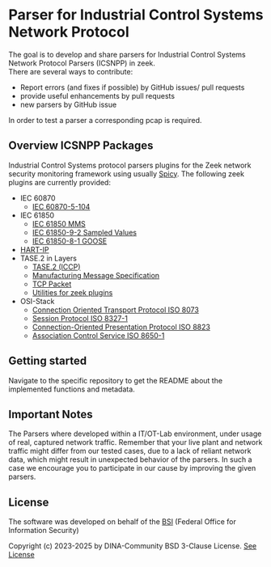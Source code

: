 # Parser for Industrial Control Systems Network Protocol

The goal is to develop and share parsers for Industrial Control Systems Network Protocol Parsers  (ICSNPP) in zeek.\
There are several ways to contribute:

- Report errors (and fixes if possible) by GitHub issues/ pull requests
- provide useful enhancements by pull requests
- new parsers by GitHub issue

In order to test a parser a corresponding pcap is required.

## Overview ICSNPP Packages

Industrial Control Systems protocol parsers plugins for the Zeek network security monitoring framework using usually [Spicy](https://docs.zeek.org/projects/spicy/en/latest/).
The following zeek plugins are currently provided:

- IEC 60870
  - [IEC 60870-5-104](https://github.com/DINA-community/icsnpp-iec104)
- IEC 61850
  - [IEC 61850 MMS](https://github.com/DINA-community/icsnpp-iec61850-mms)
  - [IEC 61850-9-2 Sampled Values](https://github.com/DINA-community/icsnpp-iec61850-sv)
  - [IEC 61850-8-1 GOOSE](https://github.com/DINA-community/icsnpp-iec61850-goose)
- [HART-IP](https://github.com/DINA-community/icsnpp-hartip)
- TASE.2 in Layers
  - [TASE.2 (ICCP)](https://github.com/DINA-community/icsnpp-iccp)
  - [Manufacturing Message Specification](https://github.com/DINA-community/icsnpp-mms)
  - [TCP Packet](https://github.com/DINA-community/icsnpp-tpkt)
  - [Utilities for zeek plugins](https://github.com/DINA-community/icsnpp-util)
- OSI-Stack
  - [Connection Oriented Transport Protocol ISO 8073](https://github.com/DINA-community/icsnpp-cotp)
  - [Session Protocol ISO 8327-1](https://github.com/DINA-community/icsnpp-sess)
  - [Connection-Oriented Presentation Protocol ISO 8823](https://github.com/DINA-community/icsnpp-pres)
  - [Association Control Service ISO 8650-1](https://github.com/DINA-community/icsnpp-acse)

## Getting started

Navigate to the specific repository to get the README about the implemented functions and metadata.

## Important Notes

The Parsers where developed within a IT/OT-Lab environment, under usage of real, captured network traffic.
Remember that your live plant and network traffic might differ from our tested cases, due to a lack of reliant network data, which might result in unexpected behavior of the parsers. In such a case we encourage you to participate in our cause by improving the given parsers.

## License

The software was developed on behalf of the [BSI](https://www.bsi.bund.de) \(Federal Office for Information Security\)

Copyright (c) 2023-2025 by DINA-Community BSD 3-Clause License. [See License](/LICENSE)

